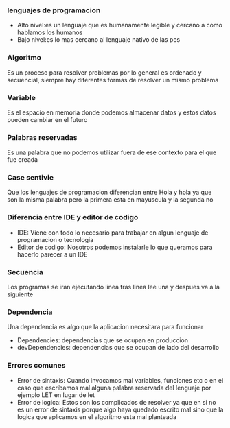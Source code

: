### lenguajes de programacion
- Alto nivel:es un lenguaje que es humanamente legible y cercano a como hablamos los humanos
- Bajo nivel:es lo mas cercano al lenguaje nativo de las pcs

### Algoritmo
Es un proceso para resolver problemas por lo general es ordenado y secuencial, siempre hay diferentes formas de resolver un mismo problema

### Variable
Es el espacio en memoria donde podemos almacenar datos y estos datos pueden cambiar en el futuro

### Palabras reservadas
Es una palabra que no podemos utilizar fuera de ese contexto para el que fue creada

### Case sentivie
Que los lenguajes de programacion diferencian entre Hola y hola ya que son la misma palabra pero la primera esta en mayuscula y la segunda no

### Diferencia entre IDE y editor de codigo
- IDE: Viene con todo lo necesario para trabajar en algun lenguaje de programacion o tecnologia
- Editor de codigo: Nosotros podemos instalarle lo que queramos para hacerlo parecer a un IDE

### Secuencia
Los programas se iran ejecutando linea tras linea lee una y despues va a la siguiente

### Dependencia
Una dependencia es algo que la aplicacion necesitara para funcionar
- Dependencies: dependencias que se ocupan en produccion
- devDependencies: dependencias que se ocupan de lado del desarrollo

### Errores comunes
- Error de sintaxis: Cuando invocamos mal variables, funciones etc o en el caso que escribamos mal alguna palabra reservada del lenguaje por ejemplo LET en lugar de let
- Error de logica: Estos son los complicados de resolver ya que en si no es un error de sintaxis porque algo haya quedado escrito mal sino que la logica que aplicamos en el algoritmo esta mal planteada
